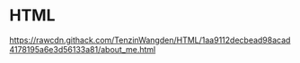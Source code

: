 # HTML
https://rawcdn.githack.com/TenzinWangden/HTML/1aa9112decbead98acad4178195a6e3d56133a81/about_me.html
